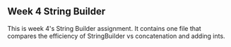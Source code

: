 ## Week 4 String Builder
This is week 4's String Builder assignment. 
It contains one file that compares the efficiency of StringBuilder vs concatenation and adding ints.